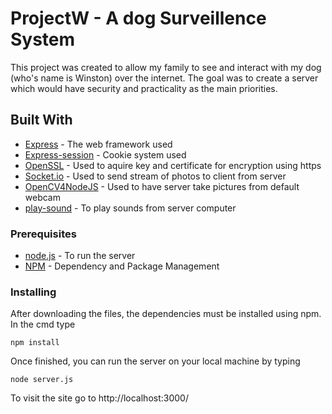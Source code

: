 # ProjectW - A dog Surveillence System

This project was created to allow my family to see and interact with my dog (who's name is Winston) over the internet. The goal was to create a server which would have security and practicality as the main priorities.

## Built With

* [Express](https://expressjs.com/) - The web framework used
* [Express-session](https://github.com/expressjs/session) - Cookie system used
* [OpenSSL](https://www.openssl.org/) - Used to aquire key and certificate for encryption using https
* [Socket.io](https://socket.io/) - Used to send stream of photos to client from server
* [OpenCV4NodeJS](https://www.npmjs.com/package/opencv4nodejs/v/4.1.0) - Used to have server take pictures from default webcam
* [play-sound](https://www.npmjs.com/package/play-sound) - To play sounds from server computer


### Prerequisites

* [node.js](https://nodejs.org/en/) - To run the server
* [NPM](https://www.npmjs.com/) - Dependency and Package Management


### Installing

After downloading the files, the dependencies must be installed using npm. In the cmd type

```
npm install
```

Once finished, you can run the server on your local machine by typing

```
node server.js
```

To visit the site go to http://localhost:3000/
